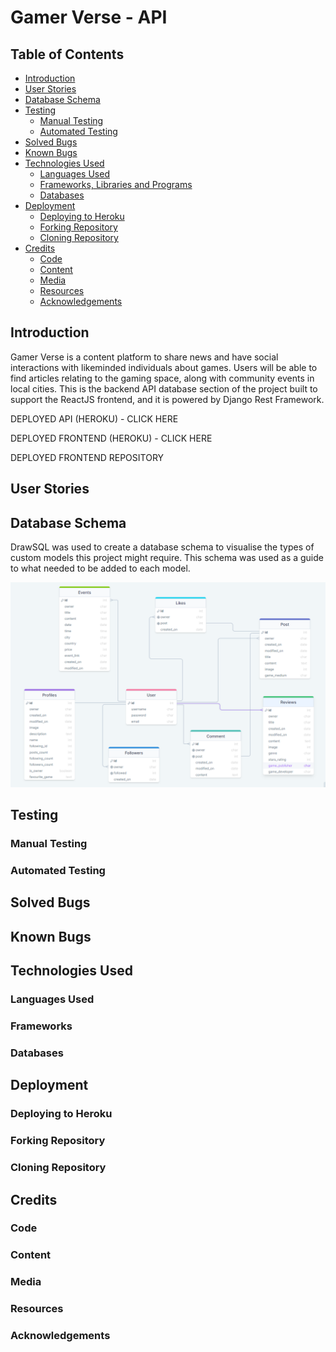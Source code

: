# Gamer Verse - API

## Table of Contents
- [Introduction](#introduction)
- [User Stories](#user-stories)
- [Database Schema](#database-schema)
- [Testing](#testing)
    - [Manual Testing](#manual-testing)
    - [Automated Testing](#automated-testing)
- [Solved Bugs](#solved-bugs)
- [Known Bugs](#known-bugs)
- [Technologies Used](#technologies-used)
    - [Languages Used](#languages-used)
    - [Frameworks, Libraries and Programs](#frameworks-libraries-and-programs)
    - [Databases](#databases)
- [Deployment](#deployment)
    - [Deploying to Heroku](#deploying-to-heroku)
    - [Forking Repository](#forking-repository)
    - [Cloning Repository](#cloning-repository)
- [Credits](#credits)
    - [Code](#code)
    - [Content](#content)
    - [Media](#media)
    - [Resources](#resources)
    - [Acknowledgements](#acknowledgements)

## Introduction
Gamer Verse is a content platform to share news and have social interactions with likeminded individuals about games. Users will be able to find articles relating to the gaming space, along with community events in local cities. This is the backend API database section of the project built to support the ReactJS frontend, and it is powered by Django Rest Framework. 

DEPLOYED API (HEROKU) - CLICK HERE

DEPLOYED FRONTEND (HEROKU) - CLICK HERE

DEPLOYED FRONTEND REPOSITORY

## User Stories

## Database Schema
DrawSQL was used to create a database schema to visualise the types of custom models this project might require. This schema was used as a guide to what needed to be added to each model.

![Database Schema](docs/database_schema/database_schema_gamer_verse.png)

## Testing

### Manual Testing

### Automated Testing

## Solved Bugs

## Known Bugs

## Technologies Used

### Languages Used

### Frameworks

### Databases 

## Deployment

### Deploying to Heroku

### Forking Repository

### Cloning Repository

## Credits 

### Code

### Content

### Media

### Resources

### Acknowledgements





